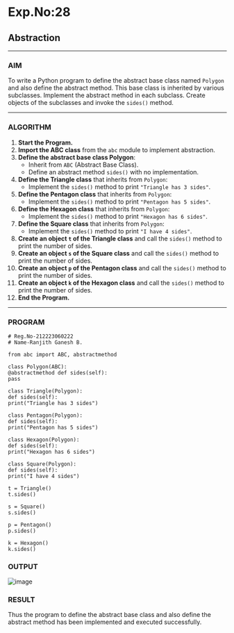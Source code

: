 # Exp.No:28  
## Abstraction

---

### AIM  
To write a Python program to define the abstract base class named `Polygon` and also define the abstract method. This base class is inherited by various subclasses. Implement the abstract method in each subclass. Create objects of the subclasses and invoke the `sides()` method.

---

### ALGORITHM

1. **Start the Program.**
2. **Import the ABC class** from the `abc` module to implement abstraction.
3. **Define the abstract base class Polygon**:
   - Inherit from `ABC` (Abstract Base Class).
   - Define an abstract method `sides()` with no implementation.
4. **Define the Triangle class** that inherits from `Polygon`:
   - Implement the `sides()` method to print `"Triangle has 3 sides"`.
5. **Define the Pentagon class** that inherits from `Polygon`:
   - Implement the `sides()` method to print `"Pentagon has 5 sides"`.
6. **Define the Hexagon class** that inherits from `Polygon`:
   - Implement the `sides()` method to print `"Hexagon has 6 sides"`.
7. **Define the Square class** that inherits from `Polygon`:
   - Implement the `sides()` method to print `"I have 4 sides"`.
8. **Create an object `t` of the Triangle class** and call the `sides()` method to print the number of sides.
9. **Create an object `s` of the Square class** and call the `sides()` method to print the number of sides.
10. **Create an object `p` of the Pentagon class** and call the `sides()` method to print the number of sides.
11. **Create an object `k` of the Hexagon class** and call the `sides()` method to print the number of sides.
12. **End the Program.**

---

### PROGRAM

```
# Reg.No-212223060222
# Name-Ranjith Ganesh B.

from abc import ABC, abstractmethod

class Polygon(ABC):
@abstractmethod def sides(self):
pass

class Triangle(Polygon):
def sides(self):
print("Triangle has 3 sides")

class Pentagon(Polygon):
def sides(self):
print("Pentagon has 5 sides")

class Hexagon(Polygon):
def sides(self):
print("Hexagon has 6 sides")

class Square(Polygon):
def sides(self):
print("I have 4 sides")

t = Triangle()
t.sides()

s = Square()
s.sides()

p = Pentagon()
p.sides()

k = Hexagon()
k.sides()
```

### OUTPUT
![image](https://github.com/user-attachments/assets/ce74dc32-e6c5-433a-a5c6-6f49631565df)


### RESULT
Thus the program to define the abstract base class and also define the abstract method has been implemented and executed successfully.
